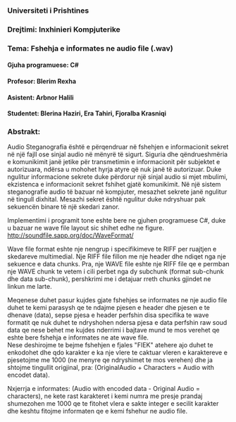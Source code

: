 
### Universiteti i Prishtines 

### Drejtimi: Inxhinieri Kompjuterike

### Tema: Fshehja e informates ne audio file (.wav)

#### Gjuha programuese: C#

#### Profesor: Blerim Rexha

#### Asistent: Arbnor Halili

#### Studentet: Blerina Haziri, Era Tahiri, Fjoralba Krasniqi


### Abstrakt:
Audio Steganografia është e përqendruar në fshehjen e informacionit sekret në një fajll ose sinjal audio në mënyrë të sigurt.
Siguria dhe qëndrueshmëria e komunikimit janë jetike për transmetimin e informacionit për subjektet e autorizuara, ndërsa u mohohet hyrja atyre që nuk janë të autorizuar.
Duke ngulitur informacione sekrete duke përdorur një sinjal audio si mjet mbulimi, ekzistenca e informacionit sekret fshihet gjatë komunikimit.
Në një sistem steganografie audio të bazuar në kompjuter, mesazhet sekrete janë ngulitur në tingull dixhital.
Mesazhi sekret është ngulitur duke ndryshuar pak sekuencën binare të një skedari zanor.


Implementimi i programit tone eshte bere ne gjuhen programuese C#, duke u bazuar ne wave file layout sic shihet edhe ne figure. <br/>
http://soundfile.sapp.org/doc/WaveFormat/

Wave file format eshte nje nengrup i specifikimeve te RIFF per ruajtjen e skedareve multimedial. Nje RIFF file fillon me nje header dhe ndiqet nga nje sekuence e data chunks.
Pra, nje WAVE file eshte nje RIFF file qe e permban nje WAVE chunk te vetem i cili perbet nga dy subchunk (format sub-chunk dhe data sub-chunk), pershkrimi me i detajuar rreth chunks  gjindet ne linkun me larte.

Meqenese duhet pasur kujdes gjate fshehjes se informates ne nje audio file duhet te kemi parasysh qe te ndajme pjesen e header dhe pjesen e te dhenave (data), sepse pjesa e header perfshin disa specifika te wave formatit qe nuk duhet te ndryshohen ndersa pjesa e data perfshin raw soud data qe nese behet me kujdes nderrimi i bajtave mund te mos verehet qe eshte bere fshehja e informates ne ate wave file. <br/>
Nese deshirojme te bejme fshehjen e fjales "FIEK" atehere ajo duhet te enkodohet dhe qdo karakter e ka nje vlere te caktuar vleren e karaktereve e pjesetojme me 1000 (ne menyre qe ndryshimet te mos verehen) dhe ja shtojme tingullit origjinal, pra: (OriginalAudio + Characters = Audio with encodet data).
<br/>

Nxjerrja e informates: (Audio with encoded data - Original Audio = characters), ne kete rast karakteret i kemi numra me presje prandaj shumezohen me 1000 qe te fitohet vlera e sakte integer e secilit karakter dhe keshtu fitojme informaten qe e kemi fshehur ne audio file.






